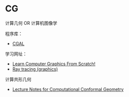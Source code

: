 # CG

计算几何 OR 计算机图像学

程序库：
- [CGAL](https://www.cgal.org)

学习网址：
- [Learn Computer Graphics From Scratch!](https://www.scratchapixel.com)
- [Ray tracing (graphics)](https://en.wikipedia.org/wiki/Ray_tracing_(graphics))

计算共形几何
- [Lecture Notes for Computational Conformal Geometry](http://www3.cs.stonybrook.edu/~gu/lectures/CCGL.html)







